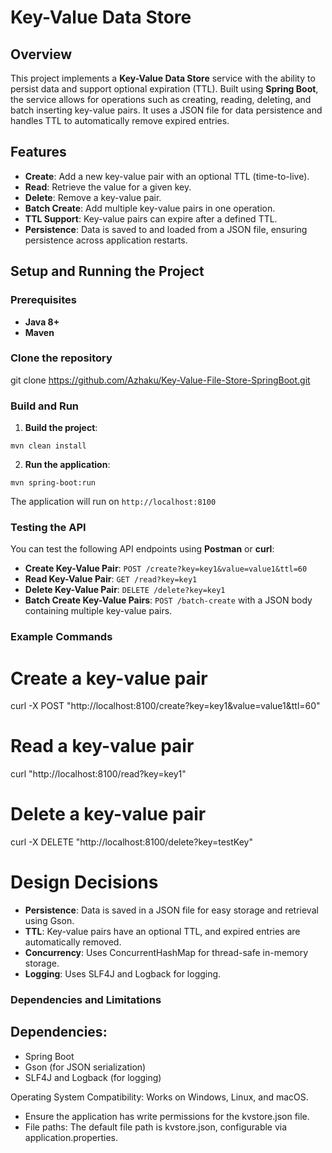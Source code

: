 # Key-Value Data Store

## Overview

This project implements a **Key-Value Data Store** service with the ability to persist data and support optional expiration (TTL). Built using **Spring Boot**, the service allows for operations such as creating, reading, deleting, and batch inserting key-value pairs. It uses a JSON file for data persistence and handles TTL to automatically remove expired entries.

## Features

- **Create**: Add a new key-value pair with an optional TTL (time-to-live).
- **Read**: Retrieve the value for a given key.
- **Delete**: Remove a key-value pair.
- **Batch Create**: Add multiple key-value pairs in one operation.
- **TTL Support**: Key-value pairs can expire after a defined TTL.
- **Persistence**: Data is saved to and loaded from a JSON file, ensuring persistence across application restarts.






## Setup and Running the Project

### Prerequisites

- **Java 8+**
- **Maven**

### Clone the repository

git clone https://github.com/Azhaku/Key-Value-File-Store-SpringBoot.git





### Build and Run

1. **Build the project**:

`mvn clean install`

2. **Run the application**:

`mvn spring-boot:run`


The application will run on `http://localhost:8100`

### Testing the API

You can test the following API endpoints using **Postman** or **curl**:

- **Create Key-Value Pair**: `POST /create?key=key1&value=value1&ttl=60`
- **Read Key-Value Pair**: `GET /read?key=key1`
- **Delete Key-Value Pair**: `DELETE /delete?key=key1`
- **Batch Create Key-Value Pairs**: `POST /batch-create` with a JSON body containing multiple key-value pairs.
 
### Example Commands

# Create a key-value pair
curl -X POST "http://localhost:8100/create?key=key1&value=value1&ttl=60"

# Read a key-value pair
curl "http://localhost:8100/read?key=key1"

# Delete a key-value pair
 curl -X DELETE "http://localhost:8100/delete?key=testKey"




 
# Design Decisions
- **Persistence**: Data is saved in a JSON file for easy storage and retrieval using Gson.
- **TTL**: Key-value pairs have an optional TTL, and expired entries are automatically removed.
- **Concurrency**: Uses ConcurrentHashMap for thread-safe in-memory storage.
- **Logging**: Uses SLF4J and Logback for logging.




### Dependencies and Limitations
  
## Dependencies:

- Spring Boot
- Gson (for JSON serialization)
- SLF4J and Logback (for logging)

Operating System Compatibility: Works on Windows, Linux, and macOS.

- Ensure the application has write permissions for the kvstore.json file.
- File paths: The default file path is kvstore.json, configurable via application.properties.
